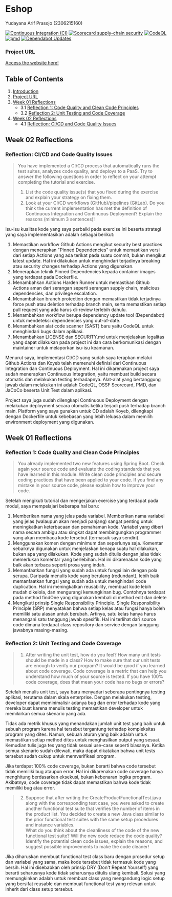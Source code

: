 # Eshop
Yudayana Arif Prasojo (2306215160)

[![Continuous Integration (CI)](https://github.com/ryuun1corn/eshop/actions/workflows/ci.yml/badge.svg)](https://github.com/ryuun1corn/eshop/actions/workflows/ci.yml)
[![Scorecard supply-chain security](https://github.com/ryuun1corn/eshop/actions/workflows/scorecard.yml/badge.svg)](https://github.com/ryuun1corn/eshop/actions/workflows/scorecard.yml)
[![CodeQL](https://github.com/ryuun1corn/eshop/actions/workflows/codeql.yml/badge.svg)](https://github.com/ryuun1corn/eshop/actions/workflows/codeql.yml)
[![pmd](https://github.com/ryuun1corn/eshop/actions/workflows/pmd.yml/badge.svg)](https://github.com/ryuun1corn/eshop/actions/workflows/pmd.yml)
[![Dependabot Updates](https://github.com/ryuun1corn/eshop/actions/workflows/dependabot/dependabot-updates/badge.svg)](https://github.com/ryuun1corn/eshop/actions/workflows/dependabot/dependabot-updates)

### Project URL
<a href="https://confused-rosalia-adpro-ryuun1corn-3ce73902.koyeb.app/" target="_blank">Access the website here!</a>

## Table of Contents
1. [Introduction](#Eshop)
2. [Project URL](#project-url)
3. [Week 01 Reflections](#week-01-reflections)
    - 3.1 [Reflection 1: Code Quality and Clean Code Principles](#reflection-1-code-quality-and-clean-code-principles)
    - 3.2 [Reflection 2: Unit Testing and Code Coverage](#reflection-2-unit-testing-and-code-coverage)
4. [Week 02 Reflections](#week-02-reflections)
    - 4.1 [Reflection: CI/CD and Code Quality Issues](#reflection-cicd-and-code-quality-issues)


## Week 02 Reflections

### Reflection: CI/CD and Code Quality Issues
> You have implemented a CI/CD process that automatically runs the test suites, analyzes code quality, and deploys to a PaaS. Try to answer the following questions in order to reflect on your attempt completing the tutorial and exercise.
> 1. List the code quality issue(s) that you fixed during the exercise and explain your strategy on fixing them.
> 2. Look at your CI/CD workflows (GitHub)/pipelines (GitLab). Do you think the current implementation has met the definition of Continuous Integration and Continuous Deployment? Explain the reasons (minimum 3 sentences)!

Isu-isu kualitas kode yang saya perbaiki pada exercise ini beserta strategi yang saya implementasikan adalah sebagai berikut:
1. Memastikan workflow Github Actions mengikut security best practices dengan menerapkan "Pinned Dependencies" untuk memastikan versi dari setiap Actions yang ada terikat pada suatu commit, bukan mengikut latest update. Hal ini dilakukan untuk menghindari terjadinya breaking atau security changes terhadap Actions yang digunakan.
2. Menerapkan teknik Pinned Dependencies kepada container images yang terdapat pada Dockerfile.
3. Menambahkan Actions Harden Runner untuk memastikan Github Actions aman dari serangan seperti serangan supply chain, malicious dependencies, dan privilege escalation.
4. Menambahkan branch protection dengan memastikan tidak terjadinya force push atau deletion terhadap branch main, serta memastikan setiap pull request yang ada harus di-review terlebih dahulu.
5. Menambahkan workflow berupa dependency update tool (Dependabot) untuk mendeteksi dependencies yang out-of-date.
6. Menambahkan alat code scanner (SAST) baru yaitu CodeQL untuk menghindari bugs dalam aplikasi.
7. Menambahkan LICENSE dan SECURITY.md untuk menjelaskan legalitas yang dapat dilakukan pada project ini dan cara berkomunikasi dengan maintainer untuk melaporkan isu-isu keamanan.

Menurut saya, implementasi CI/CD yang sudah saya terapkan melalui Github Actions dan Koyeb telah memenuhi definisi dari Continuous Integration dan Continuous Deployment. Hal ini dikarenakan project saya sudah menerapkan Continuous Integration, yaitu membuat build secara otomatis dan melakukan testing terhadapnya. Alat-alat yang bertanggung jawab dalam melakukan ini adalah CodeQL, OSSF Scorecard, PMD, dan JaCoCo beserta Unit Test dalam aplikasi.

Project saya juga sudah dilengkapi Continuous Deployment dengan melakukan deployment secara otomatis ketika terjadi push terhadap branch main. Platform yang saya gunakan untuk CD adalah Koyeb, dilengkapi dengan Dockerfile untuk kebebasan yang lebih leluasa dalam memilih environment deployment yang digunakan. 

## Week 01 Reflections

### Reflection 1: Code Quality and Clean Code Principles
> You already implemented two new features using Spring Boot. Check again your source code and evaluate the coding standards that you have learned in this module. Write clean code principles and secure coding practices that have been applied to your code.  If you find any mistake in your source code, please explain how to improve your code.

Setelah mengikuti tutorial dan mengerjakan exercise yang terdapat pada modul, saya mempelajari beberapa hal baru:
1. Memberikan nama yang jelas pada variabel. Memberikan nama variabel yang jelas (walaupun akan menjadi panjang) sangat penting untuk meningkatkan keterbacaan dan pemahaman kode. Variabel yang diberi nama secara ambigu atau singkat dapat membingungkan programmer yang akan membaca kode tersebut (termasuk saya sendiri). 
2. Menggunakan komen dengan minimum dan seperlunya saja. Komentar sebaiknya digunakan untuk menjelaskan kenapa suatu hal dilakukan, bukan apa yang dilakukan. Kode yang sudah ditulis dengan jelas tidak memerlukan komentar yang berlebihan. Hal ini dikarenakan kode yang baik akan terbaca seperti prosa yang indah.
3. Memanfaatkan fungsi yang sudah ada untuk fungsi lain dengan pola serupa. Daripada menulis kode yang berulang (redundant), lebih baik memanfaatkan fungsi yang sudah ada untuk menghindari code duplication. Hal ini meningkatkan reusability, membuat kode lebih mudah dikelola, dan mengurangi kemungkinan bug. Contohnya terdapat pada method findOne yang digunakan kembali di method edit dan delete
4. Mengikuti prinsip Single Responsibility Principle. Single Responsibility Principle (SRP) menyatakan bahwa setiap kelas atau fungsi hanya boleh memiliki satu alasan untuk berubah. Artinya, satu kelas hanya harus menangani satu tanggung jawab spesifik. Hal ini terlihat dari source code dimana terdapat class repository dan service dengan tanggung jawabnya masing-masing.

### Reflection 2: Unit Testing and Code Coverage
> 1. After writing the unit test, how do you feel? How many unit tests should be made in a class? How to make sure that our unit tests are enough to verify our program? It would be good if you learned about code coverage. Code coverage is a metric that can help you understand how much of your source is tested. If you have 100% code coverage, does that mean your code has no bugs or errors? 

Setelah menulis unit test, saya baru menyadari seberapa pentingnya testing aplikasi, terutama dalam skala enterprise. Dengan melakukan testing, developer dapat meminimalisir adanya bug dan error terhadap kode yang mereka buat karena menulis testing memastikan developer untuk memikirkan semua skenario yang ada. 

Tidak ada metrik khusus yang menandakan jumlah unit test yang baik untuk sebuah program karena hal tersebut tergantung terhadap kompleksitas program yang dites. Namun, sebuah aturan yang baik adalah untuk memastikan setiap method dites untuk menghasilkan output yang sesuai. Kemudian tulis juga tes yang tidak sesuai use-case seperti biasanya. Ketika semua skenario sudah dilewati, maka dapat dikatakan bahwa unit tests tersebut sudah cukup untuk memverifikasi program.

Jika terdapat 100% code coverage, bukan berarti bahwa code tersebut tidak memiliki bug ataupun error. Hal ini dikarenakan code coverage hanya menghitung berdasarkan eksekusi, bukan kebenaran logika program. Akibatnya, code coverage tidak dapat memastikan bahwa kode tidak memiliki bug atau error.

> 2. Suppose that after writing the CreateProductFunctionalTest.java along with the corresponding test case, you were asked to create another functional test suite that verifies the number of items in the product list. You decided to create a new Java class similar to the prior functional test suites with the same setup procedures and instance variables.  
> What do you think about the cleanliness of the code of the new functional test suite? Will the new code reduce the code quality? Identify the potential clean code issues, explain the reasons, and suggest possible improvements to make the code cleaner! 

Jika diharuskan membuat functional test class baru dengan prosedur setup dan variabel yang sama, maka kode tersebut tidak termasuk kode yang bersih. Hal ini disebabkan oleh prinsip DRY (Don't Repeat Yourself) yang berarti seharusnya kode tidak seharusnya ditulis ulang kembali. Solusi yang memungkinkan adalah untuk membuat class yang mengandung logic setup yang bersifat reusable dan membuat functional test yang relevan untuk inherit dari class setup tersebut.
